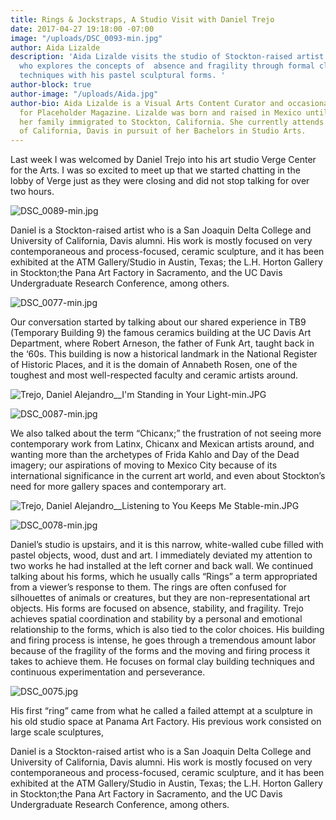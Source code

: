 ```yaml
---
title: Rings & Jockstraps, A Studio Visit with Daniel Trejo
date: 2017-04-27 19:18:00 -07:00
image: "/uploads/DSC_0093-min.jpg"
author: Aida Lizalde
description: 'Aida Lizalde visits the studio of Stockton-raised artist Daniel Trejo,
  who explores the concepts of  absence and fragility through formal clay building
  techniques with his pastel sculptural forms. '
author-block: true
author-image: "/uploads/Aida.jpg"
author-bio: Aida Lizalde is a Visual Arts Content Curator and occasional contributor
  for Placeholder Magazine. Lizalde was born and raised in Mexico until age 15, when
  her family immigrated to Stockton, California. She currently attends the University
  of California, Davis in pursuit of her Bachelors in Studio Arts.
---
```


Last week I was welcomed by Daniel Trejo into his art studio  Verge Center for the Arts. I was so excited to meet up that we started chatting  in the lobby of Verge just as they were closing and did not stop talking for over two hours. 

![DSC_0089-min.jpg](/uploads/DSC_0089-min.jpg)

Daniel is a Stockton-raised artist who is a San Joaquin Delta College and University of California, Davis alumni. His work is mostly focused on very contemporaneous and process-focused, ceramic sculpture, and it has been exhibited at the ATM Gallery/Studio in Austin, Texas;  the L.H. Horton Gallery in Stockton;the Pana Art Factory in Sacramento, and the UC Davis Undergraduate Research Conference, among others.

![DSC_0077-min.jpg](/uploads/DSC_0077-min.jpg)

Our conversation started by talking about our shared experience in TB9 (Temporary Building 9) the famous ceramics building at the UC Davis Art Department, where Robert Arneson, the father of Funk Art, taught back in the ‘60s. This building is now a historical landmark in the National Register of Historic Places, and it is the domain of Annabeth Rosen, one of the toughest and most well-respected faculty and ceramic artists around.

![Trejo, Daniel Alejandro__I'm Standing in Your Light-min.JPG](/uploads/Trejo,%20Daniel%20Alejandro__I'm%20Standing%20in%20Your%20Light-min.JPG)

![DSC_0087-min.jpg](/uploads/DSC_0087-min.jpg)

We also talked about the term “Chicanx;” the frustration of not seeing more contemporary work from Latinx, Chicanx and Mexican artists around, and wanting more than the archetypes of Frida Kahlo and Day of the Dead imagery; our aspirations of moving to Mexico City because of its international significance in the current art world, and even about Stockton’s need for more gallery spaces and contemporary art.

![Trejo, Daniel Alejandro__Listening to You Keeps Me Stable-min.JPG](/uploads/Trejo,%20Daniel%20Alejandro__Listening%20to%20You%20Keeps%20Me%20Stable-min.JPG)

![DSC_0078-min.jpg](/uploads/DSC_0078-min.jpg)

Daniel’s studio is upstairs, and it is this narrow, white-walled cube filled with pastel objects, wood, dust and art. I immediately deviated my attention to two works he had installed at the left corner and back wall. We continued talking about his forms, which he usually calls “Rings” a term appropriated from a viewer’s response to them. The rings are often confused for silhouettes of animals or creatures, but they are non-representational art objects. His forms are focused on absence, stability, and fragility. Trejo achieves spatial coordination and stability by a personal and emotional relationship to the forms, which is also tied to the color choices. His building and firing process is intense, he goes through a tremendous amount labor because of the fragility of the forms and the moving and firing process it takes to achieve them. He focuses on formal clay building techniques and continuous experimentation and perseverance.

![DSC_0075.jpg](/uploads/DSC_0075.jpg)

His first “ring” came from what he called a failed attempt at a sculpture in his old studio space at Panama Art Factory. His previous work consisted on large scale sculptures, 

Daniel is a Stockton-raised artist who is a San Joaquin Delta College and University of California, Davis alumni. His work is mostly focused on very contemporaneous and process-focused, ceramic sculpture, and it has been exhibited at the ATM Gallery/Studio in Austin, Texas;  the L.H. Horton Gallery in Stockton;the Pana Art Factory in Sacramento, and the UC Davis Undergraduate Research Conference, among others.